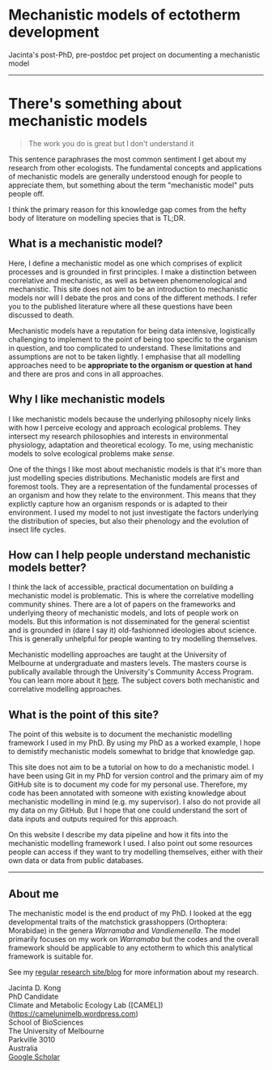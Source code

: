 # Mechanistic models of ectotherm development
Jacinta's post-PhD, pre-postdoc pet project on documenting a mechanistic model

***

# There's something about mechanistic models

> The work you do is great but I don't understand it

This sentence paraphrases the most common sentiment I get about my research from other ecologists. The fundamental concepts and applications of mechanistic models are generally understood enough for people to appreciate them, but something about the term "mechanistic model" puts people off. 

I think the primary reason for this knowledge gap comes from the hefty body of literature on modelling species that is TL;DR.

## What is a mechanistic model?
Here, I define a mechanistic model as one which comprises of explicit processes and is grounded in first principles. I make a distinction between correlative and mechanistic, as well as between phenomenological and mechanistic. This site does not aim to be an introduction to mechanistic models nor will I debate the pros and cons of the different methods. I refer you to the published literature where all these questions have been discussed to death. 

Mechanistic models have a reputation for being data intensive, logistically challenging to implement to the point of being too specific to the organism in question, and too complicated to understand. These limitations and assumptions are not to be taken lightly. I emphasise that all modelling approaches need to be **appropriate to the organism or question at hand** and there are pros and cons in all approaches.

## Why I like mechanistic models
I like mechanistic models because the underlying philosophy nicely links with how I perceive ecology and approach ecological problems. They intersect my research philosophies and interests in environmental physiology, adaptation and theoretical ecology. To me, using mechanistic models to solve ecological problems make *sense*.

One of the things I like most about mechanistic models is that it's more than just modelling species distributions. Mechanistic models are first and foremost tools. They are a representation of the fundamental processes of an organism and how they relate to the environment. This means that they explictly capture how an organism responds or is adapted to their environment. I used my model to not just investigate the factors underlying the distribution of species, but also their phenology and the evolution of insect life cycles.

## How can I help people understand mechanistic models better?
I think the lack of accessible, practical documentation on building a mechanistic model is problematic. This is where the correlative modelling community shines. There are a lot of papers on the frameworks and underlying theory of mechanistic models, and lots of people work on models. But this information is not disseminated for the general scientist and is grounded in (dare I say it) old-fashionned ideologies about science. This is generally unhelpful for people wanting to try modelling themselves.

Mechanistic modelling approaches are taught at the University of Melbourne at undergraduate and masters levels. The masters course is publically available through the University's Community Access Program. You can learn more about it [here](https://handbook.unimelb.edu.au/2019/subjects/evsc90026). The subject covers both mechanistic and correlative modelling approaches.

## What is the point of this site?
The point of this website is to document the mechanistic modelling framework I used in my PhD. By using my PhD as a worked example, I hope to demistify mechanistic models somewhat to bridge that knowledge gap.

This site does not aim to be a tutorial on how to do a mechanistic model. I have been using Git in my PhD for version control and the primary aim of my GitHub site is to document my code for my personal use. Therefore, my code has been annotated with someone with existing knowledge about mechanistic modelling in mind (e.g. my supervisor). I also do not provide all my data on my GitHub. But I hope that one could understand the sort of data inputs and outputs required for this approach.

On this website I describe my data pipeline and how it fits into the mechanistic modelling framework I used. I also point out some resources people can access if they want to try modelling themselves, either with their own data or data from public databases. 

***

## About me
The mechanistic model is the end product of my PhD. I looked at the egg developmental traits of the matchstick grasshoppers (Orthoptera: Morabidae) in the genera *Warramaba* and *Vandiemenella*. The model primarily focuses on my work on *Warramaba* but the codes and the overall framework should be applicable to any ectotherm to which this analytical framework is suitable for.

See my [regular research site/blog](https://jacintakongresearch.wordpress.com) for more information about my research. 

Jacinta D. Kong  
PhD Candidate  
Climate and Metabolic Ecology Lab ([CAMEL])(https://camelunimelb.wordpress.com)  
School of BioSciences   
The University of Melbourne  
Parkville 3010  
Australia  
[Google Scholar](https://scholar.google.com.au/citations?user=EBtRPuwAAAAJ&hl=en&oi=ao)
